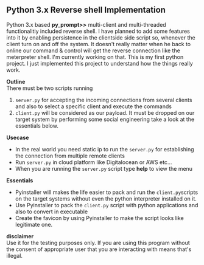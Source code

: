 ## Python 3.x Reverse shell Implementation
Python 3.x based **py_prompt>>** multi-client and multi-threaded functionalitiy included reverse shell. I have planned to add some features into it by enabling persistence in the
clientside side script so, whenever the client turn on and off the system. It doesn't really matter when he back to online our command & control will get the reverse connection
like the meterpreter shell. I'm currently working on that. This is my first python project.
I just implemented this project to understand how the things really work.<br />

**Outline** <br />
There must be two scripts running 
1. ```server.py``` for accepting the incoming connections from several clients and also to select a specific client and execute the commands
2. ```client.py``` will be considered as our payload. It must be dropped on our target system by performing some social engineering take a look at the essentials below.

**Usecase** <br />
* In the real world you need static ip to run the ```server.py``` for establishing the connection from multiple remote clients
* Run ```server.py``` in cloud platform like Digitalocean or AWS etc...
* When you are running the ```server.py``` script type __help__ to view the menu

**Essentials** <br />
* Pyinstaller will makes the life easier to pack and run the ```client.py```scripts on the target systems without even the python interpreter installed on it.
* Use Pyinstaller to pack the ```client.py``` script with python applications and also to convert in executable
* Create the favicon by using Pyinstaller to make the script looks like legitimate one.


**disclaimer**<br />
Use it for the testing purposes only. If you are using this program without the consent of appropriate user that you are interacting with means
that's illegal. 

